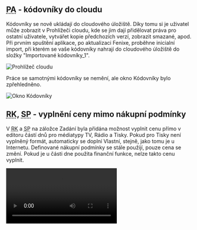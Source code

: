 ﻿---
categories: [fenix]
layout: fenix
---
## <abbr title="Postanalýza">PA</abbr> - kódovníky do cloudu
Kódovníky se nově ukládají do cloudového úložiště. Díky tomu si je uživatel může zobrazit v Prohlížeči cloudu, kde se jim dají přidělovat práva pro ostatní uživatele, vytvářet kopie předchozích verzí, zobrazit smazané, apod.
Při prvním spuštění aplikace, po aktualizaci Fenixe, proběhne inicialní import, při kterém se vaše kódovníky nahrají do cloudového úložiště do složky "Importované kódovníky_1".

![Prohlížeč cloudu]({{site.url}}/data/kodovnikydocloud1.png "Prohlížeč cloudu")

Práce se samotnými kódovníky se nemění, ale okno Kódovníky bylo zpřehledněno.

![Okno Kódovníky]({{site.url}}/data/kodovnikydocloud2.png "Okno Kódovníky")


## <abbr title="Reachové křivky">RK</abbr>, <abbr title="Strategický plán">SP</abbr> - vyplnění ceny mimo nákupní podmínky
V <abbr title="Reachové křivky">RK</abbr> a <abbr title="Strategický plán">SP</abbr> na záložce Zadání byla přidána možnost vyplnit cenu přímo v editoru částí dnů pro médiatypy TV, Rádio a Tisky. Pokud pro Tisky není vyplněný formát, automaticky se doplní Vlastní, stejně, jako tomu je u Internetu. Definované nákupní podmínky se stále použijí, pouze cena se změní. Pokud je u části dne použita finanční funkce, nelze takto cenu vyplnit.

<video src="{{site.url}}/data/cenazezadani.mp4" type="video/mp4" controls>Vyplnění ceny v editoru částí dnů</video>